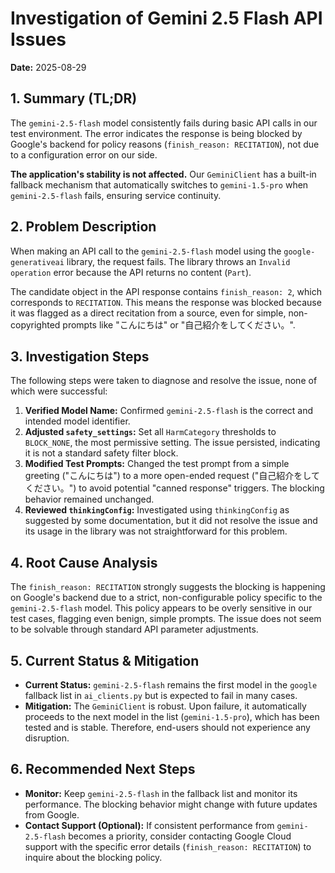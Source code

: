 # Investigation of Gemini 2.5 Flash API Issues

**Date:** 2025-08-29

## 1. Summary (TL;DR)

The `gemini-2.5-flash` model consistently fails during basic API calls in our test environment. The error indicates the response is being blocked by Google's backend for policy reasons (`finish_reason: RECITATION`), not due to a configuration error on our side.

**The application's stability is not affected.** Our `GeminiClient` has a built-in fallback mechanism that automatically switches to `gemini-1.5-pro` when `gemini-2.5-flash` fails, ensuring service continuity.

## 2. Problem Description

When making an API call to the `gemini-2.5-flash` model using the `google-generativeai` library, the request fails. The library throws an `Invalid operation` error because the API returns no content (`Part`).

The candidate object in the API response contains `finish_reason: 2`, which corresponds to `RECITATION`. This means the response was blocked because it was flagged as a direct recitation from a source, even for simple, non-copyrighted prompts like "こんにちは" or "自己紹介をしてください。".

## 3. Investigation Steps

The following steps were taken to diagnose and resolve the issue, none of which were successful:

1.  **Verified Model Name:** Confirmed `gemini-2.5-flash` is the correct and intended model identifier.
2.  **Adjusted `safety_settings`:** Set all `HarmCategory` thresholds to `BLOCK_NONE`, the most permissive setting. The issue persisted, indicating it is not a standard safety filter block.
3.  **Modified Test Prompts:** Changed the test prompt from a simple greeting ("こんにちは") to a more open-ended request ("自己紹介をしてください。") to avoid potential "canned response" triggers. The blocking behavior remained unchanged.
4.  **Reviewed `thinkingConfig`:** Investigated using `thinkingConfig` as suggested by some documentation, but it did not resolve the issue and its usage in the library was not straightforward for this problem.

## 4. Root Cause Analysis

The `finish_reason: RECITATION` strongly suggests the blocking is happening on Google's backend due to a strict, non-configurable policy specific to the `gemini-2.5-flash` model. This policy appears to be overly sensitive in our test cases, flagging even benign, simple prompts. The issue does not seem to be solvable through standard API parameter adjustments.

## 5. Current Status & Mitigation

- **Current Status:** `gemini-2.5-flash` remains the first model in the `google` fallback list in `ai_clients.py` but is expected to fail in many cases.
- **Mitigation:** The `GeminiClient` is robust. Upon failure, it automatically proceeds to the next model in the list (`gemini-1.5-pro`), which has been tested and is stable. Therefore, end-users should not experience any disruption.

## 6. Recommended Next Steps

- **Monitor:** Keep `gemini-2.5-flash` in the fallback list and monitor its performance. The blocking behavior might change with future updates from Google.
- **Contact Support (Optional):** If consistent performance from `gemini-2.5-flash` becomes a priority, consider contacting Google Cloud support with the specific error details (`finish_reason: RECITATION`) to inquire about the blocking policy.
